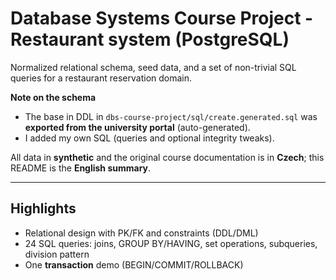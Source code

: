 # Database Systems Course Project - Restaurant system (PostgreSQL)
Normalized relational schema, seed data, and a set of non-trivial SQL queries for a restaurant reservation domain.

**Note on the schema**
- The base in DDL in `dbs-course-project/sql/create.generated.sql` was **exported from the university portal** (auto-generated).
- I added my own SQL (queries and optional integrity tweaks).

All data in **synthetic** and the original course documentation is in **Czech**; this README is the **English summary**.

---

## Highlights
- Relational design with PK/FK and constraints (DDL/DML)
- 24 SQL queries: joins, GROUP BY/HAVING, set operations, subqueries, division pattern
- One **transaction** demo (BEGIN/COMMIT/ROLLBACK)
